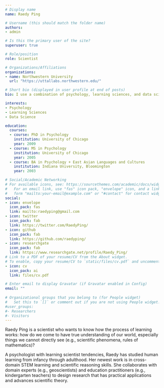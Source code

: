 ```yaml
---
# Display name
name: Raedy Ping

# Username (this should match the folder name)
authors:
- admin

# Is this the primary user of the site?
superuser: true

# Role/position
role: Scientist

# Organizations/Affiliations
organizations:
- name: Northwestern University
  url: "https://uttallabs.northwestern.edu/"

# Short bio (displayed in user profile at end of posts)
bio: I use a combination of psychology, learning sciences, and data science to uncover truths about the process of conceptual learning.

interests:
- Psychology
- Learning Sciences
- Data Science

education:
  courses:
  - course: PhD in Psychology
    institution: University of Chicago
    year: 2009
  - course: MS in Psychology
    institution: University of Chicago
    year: 2005
  - course: BA in Psychology + East Asian Languages and Cultures
    institution: Indiana University, Bloomington
    year: 2003

# Social/Academic Networking
# For available icons, see: https://sourcethemes.com/academic/docs/widgets/#icons
#   For an email link, use "fas" icon pack, "envelope" icon, and a link in the
#   form "mailto:your-email@example.com" or "#contact" for contact widget.
social:
- icon: envelope
  icon_pack: fas
  link: mailto:raedyping@gmail.com
- icon: twitter
  icon_pack: fab
  link: https://twitter.com/RaedyPing/
- icon: github
  icon_pack: fab
  link: https://github.com/raedyping/
- icon: researchgate
  icon_pack: fab
  link: https://www.researchgate.net/profile/Raedy_Ping/
# Link to a PDF of your resume/CV from the About widget.
# To enable, copy your resume/CV to `static/files/cv.pdf` and uncomment the lines below.  
- icon: cv
  icon_pack: ai
  link: files/cv.pdf

# Enter email to display Gravatar (if Gravatar enabled in Config)
email: ""
  
# Organizational groups that you belong to (for People widget)
#   Set this to `[]` or comment out if you are not using People widget.  
#user_groups:
#- Researchers
#- Visitors
---
```


Raedy Ping is a scientist who wants to know how the process of learning works: how do we come to have true understanding of our world, especially things we cannot directly see (e.g., scientific phenomena, rules of mathematics)? 

A psychologist with learning scientist tendencies, Raedy has studied human learning from infancy through adulthood. Her newest work is in cross-domain STEM learning and scientific reasoning skills. She collaborates with domain experts (e.g., geoscientists) and education practitioners (e.g., kindergarten teachers) to design research that has practical applications and advances scientific theory. 
